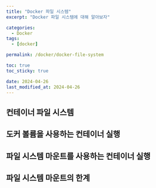 ```yaml
---
title: "Docker 파일 시스템"
excerpt: "Docker 파일 시스템에 대해 알아보자"

categories:
  - Docker
tags:
  - [docker]

permalink: /docker/docker-file-system

toc: true
toc_sticky: true

date: 2024-04-26
last_modified_at: 2024-04-26
---
```


## 컨테이너 파일 시스템
## 도커 볼륨을 사용하는 컨테이너 실행
## 파일 시스템 마운트를 사용하는 컨테이너 실행
## 파일 시스템 마운트의 한계
